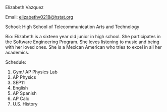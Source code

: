 Elizabeth Vazquez

Email: elizabethv0218@hstat.org

School: High School of Telecommunication Arts and Technology

Bio: Elizabeth is a sixteen year old junior in high school. She participates in the Software Engineering Program. She loves listening to music and being with her loved ones. She is a Mexican American who tries to excel in all her academics.

Schedule:
1. Gym/ AP Physics Lab
2. AP Physics
3. SEP11
4. English
5. AP Spanish
6. AP Calc
7. U.S. History